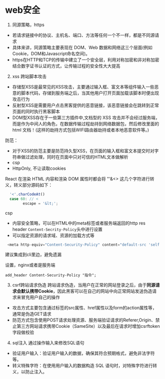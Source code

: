 # web安全
1. 同源策略，https
 - 若请求链接中的协议、主机名、端口、方法等任何一个不一样，都是不同源请求
 - 具体来讲，同源策略主要表现在 DOM、Web 数据和网络这三个层面(例如Cookie，DOM和Javascript命名空间)。
 - https在HTTP和TCP的传输中建立了一个安全层，利用对称加密和非对称加密结合数字证书认证的方式，让传输过程的安全性大大提高

2. xss 跨站脚本攻击

- 存储型XSS是最常见的XSS攻击，主要通过输入框、富文本等组件输入一些恶意的脚本代码，存储到服务端之后，当其他用户打开页面加载该脚本时便出现攻击行为
- 反射型XSS是需要用户点击黑客提供的恶意链接，该恶意链接会在跳转到正常页面的同时执行黑客脚本
- DOM型XSS存在于一些第三方插件中,文档型的 XSS 攻击并不会经过服务端，而是作为中间人的角色，在数据传输过程劫持到网络数据包，然后修改里面的 html 文档！(这样的劫持方式包括WIFI路由器劫持或者本地恶意软件等。)

防范：
  - 对于XSS的防范主要是防范持久型XSS，在页面的输入框和富文本提交时对字符串做过滤处理，同时在页面中只对可信的HTML文本做解析
  - csp
  - HttpOnly, 不让读取cookies

React 在渲染 HTML 内容和渲染 DOM 属性时都会将 "'&<> 这几个字符进行转义，转义部分源码如下：

```js
  '<'.charCodeAt()
  case 60: // <
        escape = '&lt;';
```
csp
- 内容安全策略，可以在HTML中的meta标签或者服务端返回的http res header `Content-Secrity-Policy`头中进行设置
- 可以指定资源的请求域、资源的加载方式等

```js
 <meta http-equiv="Content-Security-Policy" content="default-src 'self' *.mailsite.com; img-src *">
```
建议集成到cli里边，避免遗漏


设置，nginx或者是服务端
```
add_header Content-Security-Policy "指令";
```

3. csrf跨站请求伪造
跨站请求伪造，当用户在正常的网站登录之后，由于**同源请求会默认携带Cookie**，因此黑客可以在自己的网站中向正常网站发送伪造请求来冒充用户自己的操作

- 攻击方式主要包含通过标签的src属性、href属性以及form的action属性等，通常是伪造GET请求
- 防范方式包含使用POST请求处理资源、服务端验证请求的Referer,Origin、禁止第三方网站请求携带Cookie（SameSite）以及最后在请求时增加csrftoken字段做校验

4. sql注入
通过操作输入来修改SQL语句

- 验证用户输入：验证用户输入的数据，确保其符合预期格式，避免非法字符等。
- 转义特殊字符：在使用用户输入的数据构造 SQL 语句时，对特殊字符进行转义，以防止注入。